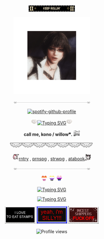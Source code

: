 <p align=center

![Alt text](blinkiesCafe-Ku.gif)

<p align=center

![Alt text](3dgifmaker80184.gif)  

<p align=center

![Alt text](div117.gif)

<p align=center

[![spotify-github-profile](https://spotify-github-profile.kittinanx.com/api/view?uid=314mut7imtpm6vc6oq3g32g722qy&cover_image=false&theme=novatorem&show_offline=true&background_color=121212&interchange=false&bar_color=ffffff)](https://github.com/kittinan/spotify-github-profile)

<p align=center

![Alt text](284.gif)<a href="https://git.io/typing-svg"><img src="https://readme-typing-svg.demolab.com?font=Bitcount&pause=1000&color=CCF7F6&center=true&vCenter=true&width=435&lines=feel+free+to+interact+with+me!;unless+if+i+have+DNI." alt="Typing SVG" /></a>![Alt text](284.gif)

<p align=center

**call me, kono / willow❞.** ![Alt text](tumblr_ca01b4bde0808bf3584ef4cbb3dd0f76_6694e173_75.gif)

<p align=center

![Alt text](div50.png)

<p align=center

![Alt text](v4fcrIx.gif)[rntry](https://rentry.co/konomiyyo)    ,         [prnspg](https://pronouns.cc/@konomiyyoo)  ,   [strwpg](https://konomisses.straw.page/)   ,   [atabook](https://konomiyyoo.atabook.org/)![Alt text](GZWu3gj.gif)



<p align=center

![Alt text](div117.gif)

<p align=center

![Alt text](1214712326037446707.webp) ![Alt text](1214713118241071124.webp) ![Alt text](1214711948839620729.webp)

<p align=center

<a href="https://git.io/typing-svg"><img src="https://readme-typing-svg.demolab.com?font=Bitcount&pause=1000&color=CCF7F6&center=true&vCenter=true&width=435&lines=i+love+lady+(mary)+%5E_%5E" alt="Typing SVG" /></a>

<p align=center

<a href="https://git.io/typing-svg"><img src="https://readme-typing-svg.demolab.com?font=Bitcount&duration=1000&pause=1&color=930000&center=true&vCenter=true&width=435&lines=all+the+lovers;all+the+haters;and+all+the+people;that+call+themselves+players;HOT+MAMAS;PIMP+DADDIES;and+the+people+;rollin'+up+in+caddies;hey%2C+rockers;HIP-HOPPERS;and+everybody;all+around+the+world" alt="Typing SVG" /></a>

<p align=center

![Alt text](IMG_3808.gif) ![Alt text](opo4x2.png) ![Alt text](8ax22n.png)

<p align=center

![Profile views](https://komarev.com/ghpvc/?username=yourusername&label=/ᐠ.,.ᐟ\&color=ffffff) 

